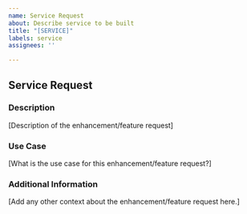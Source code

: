 ```yaml
---
name: Service Request
about: Describe service to be built
title: "[SERVICE]"
labels: service
assignees: ''

---
```


## Service Request

### Description
[Description of the enhancement/feature request]

### Use Case
[What is the use case for this enhancement/feature request?]

### Additional Information
[Add any other context about the enhancement/feature request here.]

